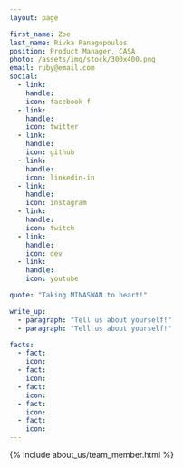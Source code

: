 ```yaml
---
layout: page

first_name: Zoe
last_name: Rivka Panagopoulos
position: Product Manager, CASA
photo: /assets/img/stock/300x400.png
email: ruby@email.com
social:
  - link: 
    handle: 
    icon: facebook-f
  - link: 
    handle: 
    icon: twitter
  - link: 
    handle: 
    icon: github
  - link: 
    handle: 
    icon: linkedin-in
  - link: 
    handle: 
    icon: instagram
  - link: 
    handle: 
    icon: twitch
  - link: 
    handle: 
    icon: dev
  - link: 
    handle: 
    icon: youtube

quote: "Taking MINASWAN to heart!"

write_up:
  - paragraph: "Tell us about yourself!"
  - paragraph: "Tell us about yourself!"

facts:
  - fact: 
    icon: 
  - fact: 
    icon: 
  - fact: 
    icon: 
  - fact: 
    icon: 
  - fact: 
    icon: 
---
```


{% include about_us/team_member.html %}
